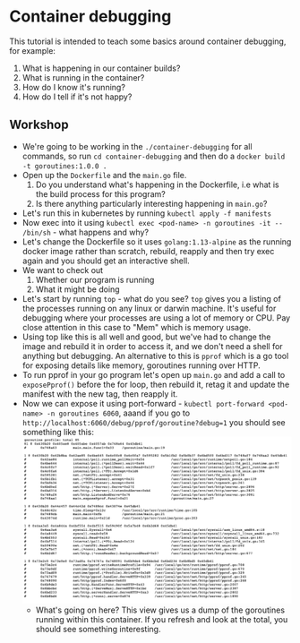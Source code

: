 # Container debugging
This tutorial is intended to teach some basics around container debugging, for example:
1. What is happening in our container builds?
1. What is running in the container?
1. How do I know it's running?
1. How do I tell if it's not happy?

## Workshop
- We're going to be working in the `./container-debugging` for all commands, so run `cd container-debugging` and then do a `docker build -t goroutines:1.0.0 .`
- Open up the `Dockerfile` and the `main.go` file. 
    1. Do you understand what's happening in the Dockerfile, i.e what is the build process for this program?
    1. Is there anything particularly interesting happening in `main.go`?
- Let's run this in kubernetes by running `kubectl apply -f manifests`
- Now exec into it using `kubectl exec <pod-name> -n goroutines -it -- /bin/sh` - what happens and why?
- Let's change the Dockerfile so it uses `golang:1.13-alpine` as the running docker image rather than scratch, rebuild, reapply and then try exec again and you should get an interactive shell.
- We want to check out
    1. Whether our program is running
    1. What it might be doing
- Let's start by running `top` - what do you see? `top` gives you a listing of the processes running on any linux or darwin machine. It's useful for debugging where your processes are using a lot of memory or CPU. Pay close attention in this case to "Mem" which is memory usage.
- Using top like this is all well and good, but we've had to change the image and rebuild it in order to access it, and we don't need a shell for anything but debugging. An alternative to this is `pprof` which is a go tool for exposing details like memory, goroutines running over HTTP.
- To run pprof in your go program let's open up `main.go` and add a call to `exposePprof()` before the for loop, then rebuild it, retag it and update the manifest with the new tag, then reapply it.
- Now we can expose it using port-forward - `kubectl port-forward <pod-name> -n goroutines 6060`, aaand if you go to `http://localhost:6060/debug/pprof/goroutine?debug=1` you should see something like this: ![pprof](./images/pprof.png)
    - What's going on here? This view gives us a dump of the goroutines running within this container. If you refresh and look at the total, you should see something interesting.



